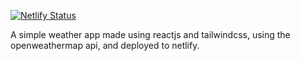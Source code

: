 [![Netlify Status](https://api.netlify.com/api/v1/badges/2159874a-06f9-490b-aa8a-2a98de6dfcc6/deploy-status)](https://app.netlify.com/sites/mw491-react-weather/deploys)

A simple weather app made using reactjs and tailwindcss, using the openweathermap api, and deployed to netlify.
